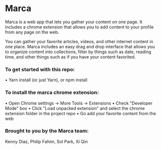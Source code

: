 # Marca

Marca is a web app that lets you gather your content on one page. It includes a chrome extension that allows you to add content to your profile from any page on the web.

You can gather your favorite articles, videos, and other internet content in one place. Marca includes an easy drag and drop interface that allows you to organize content into collections, filter by things such as date, reading time, and other things such as if you have your content favorited.


### To get started with this repo:

• Yarn install (or just Yarn), or npm install

### To install the marca chrome extension:

• Open Chrome settings -> More Tools -> Extensions
• Check "Developer Mode" box
• Click "Load unpacked extension" and select the chrome extension folder in the project repo
• Go add your favorite content from the web


### Brought to you by the Marca team:
Kenny Diaz, Philip Fahim, Sol Park, Xi Qin
